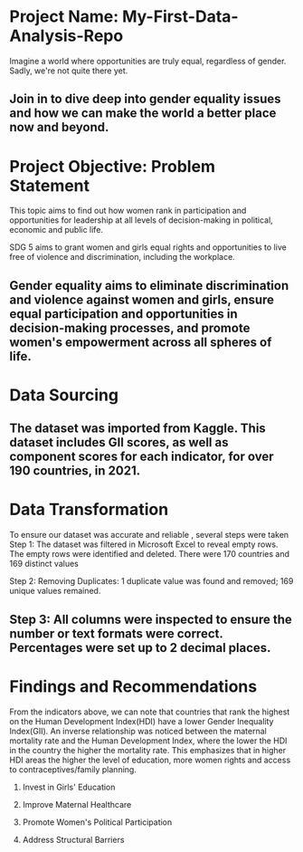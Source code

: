 # Project Name: My-First-Data-Analysis-Repo
Imagine a world where opportunities are truly equal, regardless of gender. Sadly, we're not quite there yet.

Join in to dive deep into gender equality issues and how we can make the world a better place now and beyond. 
----
# Project Objective: Problem Statement
This topic aims to find out how women rank in participation and opportunities for leadership at all levels of decision-making in political, economic and public life. 

SDG 5 aims to grant women and girls equal rights and opportunities to live free of violence and discrimination, including the workplace.

Gender equality aims to eliminate discrimination and violence against women and girls, ensure equal participation and opportunities in decision-making processes, and promote women's empowerment across all spheres of life. 
----
# Data Sourcing
The dataset was imported from Kaggle. This dataset includes GII scores, as well as component scores for each indicator, for over 190 countries, in 2021.
----
# Data Transformation
To ensure our dataset was accurate and reliable , several steps were taken
Step 1: The dataset was filtered in Microsoft Excel to reveal empty rows. The empty rows were identified and deleted. There were 170 countries and 169 distinct values

Step 2: Removing Duplicates: 1 duplicate value was found and removed; 169 unique values remained.

Step 3: All columns were inspected to ensure the number or text formats were correct. Percentages were set up to 2 decimal places. 
----
# Findings and Recommendations
From the indicators above, we can note that countries that rank the highest on the Human Development Index(HDI) have a lower Gender Inequality Index(GII).
An inverse relationship was noticed between the maternal mortality rate and the Human Development Index, where the lower the HDI in the country the higher the mortality rate. 
This emphasizes that in higher HDI areas the higher the level of education, more women rights and access to contraceptives/family planning.

1. Invest in Girls' Education

2. Improve Maternal Healthcare

3. Promote Women's Political Participation

4. Address Structural Barriers
